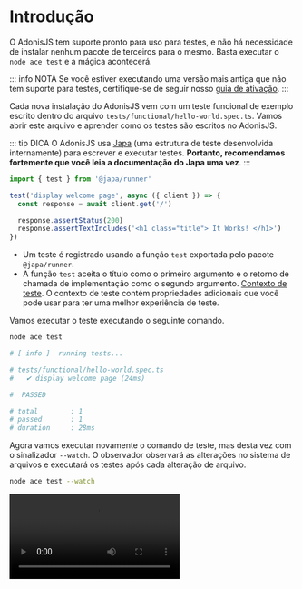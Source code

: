 # Introdução

O AdonisJS tem suporte pronto para uso para testes, e não há necessidade de instalar nenhum pacote de terceiros para o mesmo. Basta executar o `node ace test` e a mágica acontecerá.

::: info NOTA
Se você estiver executando uma versão mais antiga que não tem suporte para testes, certifique-se de seguir nosso [guia de ativação](https://docs.adonisjs.com/releases/april-2022-release#first-class-support-for-testing).
:::

Cada nova instalação do AdonisJS vem com um teste funcional de exemplo escrito dentro do arquivo `tests/functional/hello-world.spec.ts`. Vamos abrir este arquivo e aprender como os testes são escritos no AdonisJS.

::: tip DICA
O AdonisJS usa [Japa](https://v2.japa.dev) (uma estrutura de teste desenvolvida internamente) para escrever e executar testes. **Portanto, recomendamos fortemente que você leia a documentação do Japa uma vez**.
:::

```ts
import { test } from '@japa/runner'

test('display welcome page', async ({ client }) => {
  const response = await client.get('/')

  response.assertStatus(200)
  response.assertTextIncludes('<h1 class="title"> It Works! </h1>')
})
```

- Um teste é registrado usando a função `test` exportada pelo pacote `@japa/runner`.
- A função `test` aceita o título como o primeiro argumento e o retorno de chamada de implementação como o segundo argumento.
[Contexto de teste](https://v2.japa.dev/docs/test-context). O contexto de teste contém propriedades adicionais que você pode usar para ter uma melhor experiência de teste.

Vamos executar o teste executando o seguinte comando.

```sh
node ace test

# [ info ]  running tests...

# tests/functional/hello-world.spec.ts
#   ✔ display welcome page (24ms)

#  PASSED 

# total        : 1
# passed       : 1
# duration     : 28ms
```

Agora vamos executar novamente o comando de teste, mas desta vez com o sinalizador `--watch`. O observador observará as alterações no sistema de arquivos e executará os testes após cada alteração de arquivo.

```sh
node ace test --watch
```

<video src="/docs/assets/node-ace-test-watch-edited_wmfkeo.mp4" controls />

## Conjuntos de testes
O AdonisJS organiza os testes em vários conjuntos. Os testes para cada conjunto ficam dentro de seu subdiretório. Por exemplo:

- Os testes funcionais são armazenados dentro do diretório `tests/functional/`.
- Os testes unitários são armazenados dentro do diretório `tests/unit/`.

Os conjuntos são registrados dentro do arquivo `.adonisrc.json`, e você pode remover/adicionar conjuntos conforme os requisitos. Um conjunto combina um nome exclusivo e um padrão glob para os arquivos.

::: info NOTA
Você também pode usar o comando `make:suite` para criar um novo conjunto de testes e registrá-lo dentro do arquivo `.adonisrc.json`.
:::

```json
// .adonisrc.json

{
  "tests": {
    "suites": [
      {
        "name": "functional",
        "files": "tests/functional/**/*.spec(.ts|.js)"
      }
    ]
  }
}
```

Você também pode registrar ganchos de ciclo de vida para cada conjunto de testes. Os ganchos são registrados dentro do arquivo `tests/bootstrap.ts` usando o método `configureSuite`.

No exemplo a seguir, o AdonisJS registra um gancho de configuração para iniciar o servidor HTTP para o conjunto de testes `functional`.

```ts
export const configureSuite: Config['configureSuite'] = (suite) => {
  if (suite.name === 'functional') {
    suite.setup(() => TestUtils.httpServer().start())
  }
}
```

## Configurando o executor de testes
O AdonisJS configura o executor de testes dentro do arquivo `test.ts` dentro da raiz do seu projeto. Este arquivo primeiro inicializa o aplicativo AdonisJS e então executa os testes usando o Japa.

Você nunca tocará no arquivo `test.ts` na maior parte do tempo. Em vez disso, recomendamos que você use o arquivo `tests/bootstrap.ts` para configurar ainda mais o executor de testes ou executar lógica personalizada antes/depois dos testes.

O arquivo bootstrap exporta as seguintes propriedades, que são então fornecidas ao Japa.

```ts
// tests/bootstrap.ts

export const plugins: Config['plugins'] = []
export const reporters: Config['reporters'] = []
export const runnerHooks: Required<Pick<Config, 'setup' | 'teardown'>> = {
  setup: [],
  teardown: [],
}
export const configureSuite: Config['configureSuite'] = (suite) => {
}
```

#### `plugins`
A propriedade `plugins` aceita uma matriz de plugins Japa. Por padrão, registramos os seguintes plugins.

- [`assert`](https://v2.japa.dev/docs/plugins/assert) - Módulo Assert para fazer asserções.
- [`runFailedTests`](https://v2.japa.dev/docs/plugins/run-failed-tests) - Um plugin para executar apenas testes com falha (se houver).
- [`apiClient`](https://v2.japa.dev/docs/plugins/api-client) - Um cliente de API para testar endpoints HTTP.

#### `reporters`
A propriedade `reporters` aceita uma matriz de repórteres Japa. Registramos o [`spec-reporter`](https://v2.japa.dev/docs/plugins/spec-reporter) para exibir o progresso dos testes no terminal.

#### `runnerHooks`
Você pode usar a propriedade `runnerHooks` para executar ações antes ou depois dos testes (em todos os conjuntos).

- Os ganchos `setup` são executados antes de todos os testes.
- Os ganchos `teardown` são executados após todos os testes.

#### `configureSuite`
O método `configureSuite` é executado com uma instância da classe [Japa suite](https://v2.japa.dev/docs/core/suite). Você pode usar a instância do suite para configurá-lo.

## Variáveis ​​de ambiente
Durante os testes, o AdonisJS define automaticamente o valor de `NODE_ENV` para `test`.

Também carregamos o arquivo `.env.test` e mesclamos os valores definidos dentro deste arquivo com variáveis ​​de ambiente existentes. As seguintes substituições são definidas por padrão.

```dotenv
NODE_ENV=test
ASSETS_DRIVER=fake
SESSION_DRIVER=memory
```

[ativos agrupados](../http/assets-manager.md) para uma implementação falsa. Isso permite que você execute testes sem compilar os ativos do frontend usando o Webpack.
- `SESSION_DRIVER` é alternado para persistir os dados da sessão na memória e acessá-los durante os testes. Usar qualquer outro driver interromperá os testes.

## Criando testes
Você pode criar testes usando o comando `node ace make:test`. O comando aceita o nome do conjunto como o primeiro argumento, seguido pelo nome do arquivo de teste.

```sh
node ace make:test functional list_users

# CREATE: tests/functional/list_users.spec.ts
```

Você também pode criar uma estrutura de arquivo aninhada da seguinte forma.

```sh
node ace make:test functional users/list

# CREATE: tests/functional/users/list.spec.ts
```

## Executando testes
Você pode executar testes executando o comando `node ace test`. Além disso, você pode executar testes para um conjunto específico passando o nome do conjunto.

```sh
# Executa todos os testes
node ace test

# Apenas testes funcionais são executados
node ace test functional

# testes unitários e funcionais são executados sequencialmente
node ace test unit functional

# Apenas testes com uma tag "orders" ou "upload" nas suítes "unit" e "functional"
node ace test --tags="orders,upload" unit functional
```

O comando `test` aceita os seguintes sinalizadores.

- `--watch`: Executa testes no modo de observação. O observador executará apenas testes do arquivo modificado se um arquivo de teste for alterado. Caso contrário, todos os testes serão executados.
- `--tags`: Executa testes que tenham uma ou mais das tags mencionadas.
- `--ignore-tags`: O inverso do sinalizador `--tags`. Executa apenas testes que não tenham todas as tags mencionadas.
- `--files`: Seleciona e executa testes dos arquivos mencionados.
- `--timeout`: Define o tempo limite global para todos os testes.
- `--force-exit`: Força a saída do processo de teste se ele não terminar normalmente.
- `--tests`: Executa testes específicos por título.

## Gerenciamento de banco de dados
Esta seção abrange migrações de banco de dados, execução de seeders e uso de transações globais para ter um estado de banco de dados limpo entre os testes.

::: info NOTA
Certifique-se de ter `@adonisjs/lucid` instalado para que os exemplos a seguir funcionem.
:::

### Migrando banco de dados

#### Redefinir banco de dados após cada ciclo de execução

Você pode migrar o banco de dados antes de executar todos os testes e revertê-lo após os testes. Isso pode ser feito registrando o gancho `TestUtils.db().migrate()` dentro do arquivo `tests/bootstrap.ts`.

```ts {6}
// tests/bootstrap.ts

export const runnerHooks: Required<Pick<Config, 'setup' | 'teardown'>> = {
  setup: [
    () => TestUtils.ace().loadCommands(),
    () => TestUtils.db().migrate()
  ],
  teardown: [],
}
```

#### Truncar banco de dados após cada ciclo de execução

Uma alternativa à abordagem acima é truncar todas as tabelas no banco de dados após cada ciclo de execução em vez de revertê-lo. Isso pode ser feito registrando o hook `TestUtils.db().truncate()` dentro do arquivo `tests/bootstrap.ts`.

```ts {6}
// tests/bootstrap.ts

export const runnerHooks: Required<Pick<Config, 'setup' | 'teardown'>> = {
  setup: [
    () => TestUtils.ace().loadCommands(),
    () => TestUtils.db().truncate()
  ],
  teardown: [],
}
```

Antes de executar seus testes, o hook migrará o banco de dados, se necessário. Após a execução dos testes, todas as tabelas em seu banco de dados serão mantidas, mas truncadas.

Então, da próxima vez que você executar seus testes, seu banco de dados estará vazio, mas não precisará ser migrado novamente. Esta pode ser uma abordagem melhor e economizará algum tempo se você tiver muitas migrações.

::: tip DICA
Observe que o hook chama internamente o comando `node ace db:truncate` que você também pode executar manualmente. Além disso, observe que este comando truncará todas as tabelas, **exceto** as tabelas `adonis_schema` e `adonis_schema_versions`.
:::

### Banco de dados de semeadura
Você também pode executar semeadores de banco de dados chamando o método `TestUtils.db().seed()`.

```ts {4}
setup: [
  () => TestUtils.ace().loadCommands(),
  () => TestUtils.db().migrate(),
  () => TestUtils.db().seed()
],
```

### Transações globais

Recomendamos que você use as [Transações globais de banco de dados](../../reference/database/database.md#beginglobaltransaction) para ter um estado de banco de dados limpo entre os testes.

No exemplo a seguir, iniciamos uma transação global antes de todos os testes e a revertemos após os testes.

::: tip DICA
O método `group.each.setup` é executado antes de cada teste dentro do grupo.
:::

```ts
import Database from '@ioc:Adonis/Lucid/Database'

test.group('Group name', (group) => {
  group.each.setup(async () => {
    await Database.beginGlobalTransaction()
    return () => Database.rollbackGlobalTransaction()
  })
})
```

Se você estiver usando várias conexões de banco de dados, poderá definir um gancho para cada conexão. Por exemplo:

```ts
group.each.setup(async () => {
  await Database.beginGlobalTransaction('pg')
  return () => Database.rollbackGlobalTransaction('pg')
})

group.each.setup(async () => {
  await Database.beginGlobalTransaction('mysql')
  return () => Database.rollbackGlobalTransaction('mysql')
})
```
